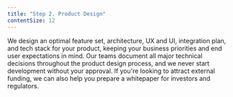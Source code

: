 ```yaml
---
title: "Step 2. Product Design"
contentSize: 12
---
```


We design an optimal feature set, architecture, UX and UI, integration plan, and tech stack for your
product, keeping your business priorities and end user expectations in mind. Our teams document all
major technical decisions throughout the product design process, and we never start development
without your approval. If you're looking to attract external funding, we can also help you prepare a
whitepaper for investors and regulators.
